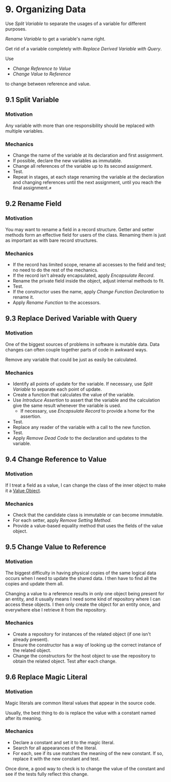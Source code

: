 # 9. Organizing Data

Use _Split Variable_ to separate the usages of a variable for different purposes.

_Rename Variable_ to get a variable's name right.

Get rid of a variable completely with _Replace Derived Variable with Query_.

Use

- _Change Reference to Value_
- _Change Value to Reference_

to change between reference and value.

## 9.1 Split Variable

### Motivation

Any variable with more than one responsibility should be replaced with multiple variables.

### Mechanics

- Change the name of the variable at its declaration and first assignment.
- If possible, declare the new variables as immutable.
- Change all references of the variable up to its second assignment.
- Test.
- Repeat in stages, at each stage renaming the variable at the declaration and changing references until the next
  assignment, until you reach the final assignment.≠

## 9.2 Rename Field

### Motivation

You may want to rename a field in a record structure. Getter and setter methods form an effective field for users of the
class. Renaming them is just as important as with bare record structures.

### Mechanics

- If the record has limited scope, rename all accesses to the field and test; no need to do the rest of the mechanics.
- If the record isn't already encapsulated, apply _Encapsulate Record_.
- Rename the private field inside the object, adjust internal methods to fit.
- Test.
- If the constructor uses the name, apply _Change Function Declaration_ to rename it.
- Apply _Rename Function_ to the accessors.

## 9.3 Replace Derived Variable with Query

### Motivation

One of the biggest sources of problems in software is mutable data. Data changes can often couple together parts of code
in awkward ways.

Remove any variable that could be just as easily be calculated.

### Mechanics

- Identify all points of update for the variable. If necessary, use _Split Variable_ to separate each point of update.
- Create a function that calculates the value of the variable.
- Use _Introduce Assertion_ to assert that the variable and the calculation give the same result whenever the variable
  is used.
  - If necessary, use _Encapsulate Record_ to provide a home for the assertion.
- Test.
- Replace any reader of the variable with a call to the new function.
- Test.
- Apply _Remove Dead Code_ to the declaration and updates to the variable.

## 9.4 Change Reference to Value

### Motivation

If I treat a field as a value, I can change the class of the inner object to make it
a [Value Object](https://martinfowler.com/bliki/ValueObject.html).

### Mechanics

- Check that the candidate class is immutable or can become immutable.
- For each setter, apply _Remove Setting Method_.
- Provide a value-based equality method that uses the fields of the value object.

## 9.5 Change Value to Reference

### Motivation

The biggest difficulty in having physical copies of the same logical data occurs when I need to update the shared data.
I then have to find all the copies and update them all.

Changing a value to a reference results in only one object being present for an entity, and it usually means I need some
kind of repository where I can access these objects. I then only create the object for an entity once, and everywhere
else I retrieve it from the repository.

### Mechanics

- Create a repository for instances of the related object (if one isn't already present).
- Ensure the constructor has a way of looking up the correct instance of the related object.
- Change the constructors for the host object to use the repository to obtain the related object. Test after each
  change.

## 9.6 Replace Magic Literal

### Motivation

Magic literals are common literal values that appear in the source code.

Usually, the best thing to do is replace the value with a constant named after its meaning.

### Mechanics

- Declare a constant and set it to the magic literal.
- Search for all appearances of the literal.
- For each, see if its use matches the meaning of the new constant. If so, replace it with the new constant and test.

Once done, a good way to check is to change the value of the constant and see if the tests fully reflect this change.
